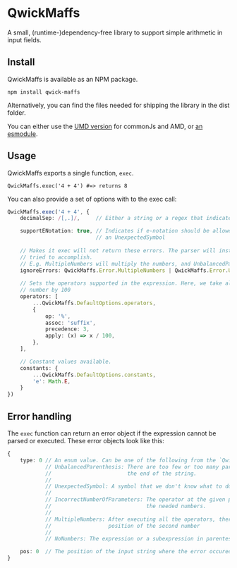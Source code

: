 # QwickMaffs

A small, (runtime-)dependency-free library to support simple arithmetic in input fields.

## Install

QwickMaffs is available as an NPM package.

```
npm install qwick-maffs
```

Alternatively, you can find the files needed for shipping the library in the dist folder.

You can either use the [UMD version](./dist/umd/index.js) for commonJs and AMD,
or [an esmodule](./dist/esm/index.js).

## Usage

QwickMaffs exports a single function, `exec`.

```
QwickMaffs.exec('4 + 4') #=> returns 8
```

You can also provide a set of options with to the exec call:

```ts
QwickMaffs.exec('4 + 4', {
	decimalSep: /[,.]/,     // Either a string or a regex that indicates what symbol is accepted as a decimal separator.

	supportENotation: true, // Indicates if e-notation should be allowed. If false, it will complain about e not being
	                        // an UnexpectedSymbol
	
	// Makes it exec will not return these errors. The parser will instead try to take a best guess at what the user
	// tried to accomplish.
	// E.g. MultipleNumbers will multiply the numbers, and UnbalancedParenthesis will be balanced automatically
	ignoreErrors: QwickMaffs.Error.MultipleNumbers | QwickMaffs.Error.UnbalancedParenthesis,
	
	// Sets the operators supported in the expression. Here, we take all default operators and add "%", which divides a
	// number by 100
	operators: [
		...QwickMaffs.DefaultOptions.operators,
		{
			op: '%',
			assoc: 'suffix',
			precedence: 3,
			apply: (x) => x / 100,
		},
	],

	// Constant values available. 
	constants: {
		...QwickMaffs.DefaultOptions.constants,
		'e': Math.E,
	}
})
```

## Error handling

The `exec` function can return an error object if the expression cannot be parsed or executed. These error objects look
like this:

```ts
{
	type: 0 // An enum value. Can be one of the following from the `QwickMaffs.Error` enum:
	        // UnbalancedParenthesis: There are too few or too many parentesis. If there are too few, pos will be at
	        //                        the end of the string.
	        //
	        // UnexpectedSymbol: A symbol that we don't know what to do with.
	        //
	        // IncorrectNumberOfParameters: The operator at the given position cannot execute, because it doesn't have
	        //                              the needed numbers.
	        //
	        // MultipleNumbers: After executing all the operators, there are more than one number left. Pos is the
	        //                  position of the second number
	        //
	        // NoNumbers: The expression or a subexpression in parentesis contains no numbers.

	pos: 0  // The position of the input string where the error occured.
}
```
